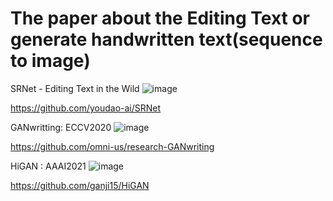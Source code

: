 # The paper about the Editing Text or generate handwritten text(sequence to image)



SRNet - Editing Text in the Wild
![image](https://user-images.githubusercontent.com/49870856/133588262-39499bff-dc66-4d7f-a27d-0775b74ae82c.png)

https://github.com/youdao-ai/SRNet


GANwritting: ECCV2020
![image](https://user-images.githubusercontent.com/49870856/133588211-e26911a5-ee91-4cf3-8f54-4e776a2812f3.png)

https://github.com/omni-us/research-GANwriting



HiGAN : AAAI2021
![image](https://user-images.githubusercontent.com/49870856/133588155-f91205ff-2d49-4d16-b3ae-e81158cab23b.png)

https://github.com/ganji15/HiGAN


